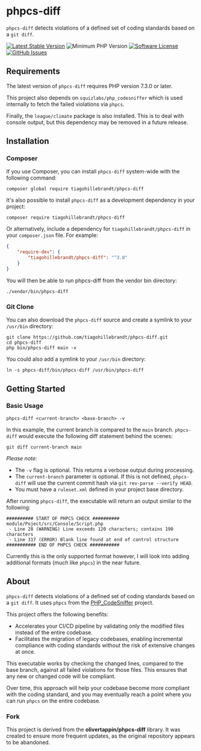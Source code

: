 # phpcs-diff

`phpcs-diff` detects violations of a defined set of coding standards based on a `git diff`.

<div aria-hidden="true">

[![Latest Stable Version](https://img.shields.io/github/v/tag/tiagohillebrandt/phpcs-diff.svg?style=flat&label=release)](https://github.com/tiagohillebrandt/phpcs-diff/tags)
![Minimum PHP Version](https://img.shields.io/packagist/php-v/tiagohillebrandt/phpcs-diff.svg?cacheSeconds=3600)
[![Software License](https://img.shields.io/badge/license-MIT-brightgreen.svg?style=flat)](LICENSE)
[![GitHub Issues](https://img.shields.io/github/issues/tiagohillebrandt/phpcs-diff.svg)](https://github.com/tiagohillebrandt/phpcs-diff/issues)

</div>

## Requirements
The latest version of `phpcs-diff` requires PHP version 7.3.0 or later.

This project also depends on `squizlabs/php_codesniffer` which is used internally to fetch the failed violations via `phpcs`.

Finally, the `league/climate` package is also installed. This is to deal with console output, but this dependency may be removed in a future release.

## Installation
### Composer
If you use Composer, you can install `phpcs-diff` system-wide with the following command:

```shell
composer global require tiagohillebrandt/phpcs-diff
```

It's also possible to install `phpcs-diff` as a development dependency in your project:

```shell
composer require tiagohillebrandt/phpcs-diff
````

Or alternatively, include a dependency for `tiagohillebrandt/phpcs-diff` in your `composer.json` file. For example:

```json
{
    "require-dev": {
        "tiagohillebrandt/phpcs-diff": "^3.0"
    }
}
```

You will then be able to run phpcs-diff from the vendor bin directory:

```shell
./vendor/bin/phpcs-diff
```

### Git Clone
You can also download the `phpcs-diff` source and create a symlink to your `/usr/bin` directory:

```shell
git clone https://github.com/tiagohillebrandt/phpcs-diff.git
cd phpcs-diff
php bin/phpcs-diff main -v
```

You could also add a symlink to your `/usr/bin` directory:

```shell
ln -s phpcs-diff/bin/phpcs-diff /usr/bin/phpcs-diff
```

## Getting Started

### Basic Usage
```shell
phpcs-diff <current-branch> <base-branch> -v
```

In this example, the current branch is compared to the `main` branch. `phpcs-diff` would execute the following diff statement behind the scenes:

```shell
git diff current-branch main
```

_Please note:_
- The `-v` flag is optional. This returns a verbose output during processing.
- The `current-branch` parameter is optional. If this is not defined, `phpcs-diff` will use the current commit hash via `git rev-parse --verify HEAD`.
- You must have a `ruleset.xml` defined in your project base directory.

After running `phpcs-diff`, the executable will return an output similar to the following:

```
########## START OF PHPCS CHECK ##########
module/Poject/src/Console/Script.php
 - Line 28 (WARNING) Line exceeds 120 characters; contains 190 characters
 - Line 317 (ERROR) Blank line found at end of control structure
########### END OF PHPCS CHECK ###########
```

Currently this is the only supported format however, I will look into adding additional formats (much like `phpcs`) in the near future.

## About
`phpcs-diff` detects violations of a defined set of coding standards based on a `git diff`. It uses `phpcs` from the [PHP_CodeSniffer](https://github.com/PHPCSStandards/PHP_CodeSniffer/) project.

This project offers the following benefits:
- Accelerates your CI/CD pipeline by validating only the modified files instead of the entire codebase.
- Facilitates the migration of legacy codebases, enabling incremental compliance with coding standards without the risk of extensive changes at once.

This executable works by checking the changed lines, compared to the base branch, against all failed violations for those files. This ensures that any new or changed code will be compliant.

Over time, this approach will help your codebase become more compliant with the coding standard, and you may eventually reach a point where you can run `phpcs` on the entire codebase.

### Fork
This project is derived from the **olivertappin/phpcs-diff** library.
It was created to ensure more frequent updates, as the original repository appears to be abandoned.

